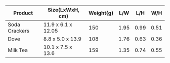 | Product | Size(LxWxH, cm) | Weight(g) | L/W | L/H | W/H |
| --- | --- | --- | --- | --- | --- |
| Soda Crackers | 11.9 x 6.1 x 12.05 | 150 | 1.95 | 0.99 | 0.51
| Dove | 8.8 x 5.0 x 13.9 | 108 | 1.76 | 0.63 | 0.36
| Milk Tea | 10.1 x 7.5 x 13.6 | 159 | 1.35 | 0.74 | 0.55
